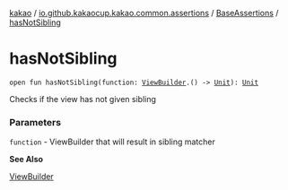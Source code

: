 [kakao](../../index.md) / [io.github.kakaocup.kakao.common.assertions](../index.md) / [BaseAssertions](index.md) / [hasNotSibling](./has-not-sibling.md)

# hasNotSibling

`open fun hasNotSibling(function: `[`ViewBuilder`](../../io.github.kakaocup.kakao.common.builders/-view-builder/index.md)`.() -> `[`Unit`](https://kotlinlang.org/api/latest/jvm/stdlib/kotlin/-unit/index.html)`): `[`Unit`](https://kotlinlang.org/api/latest/jvm/stdlib/kotlin/-unit/index.html)

Checks if the view has not given sibling

### Parameters

`function` - ViewBuilder that will result in sibling matcher

**See Also**

[ViewBuilder](../../io.github.kakaocup.kakao.common.builders/-view-builder/index.md)

